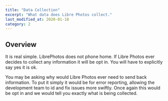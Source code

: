 ```yaml
---
title: "Data Collection"
excerpt: "What data does Libre Photos collect."
last_modified_at: 2020-01-18
category: 2
---
```


## Overview

It is real simple. LibrePhotos does not phone home. If Libre Photos ever decides to collect any information it will be opt in. You will have to explicitly say yes it is ok.

You may be asking why would Libre Photos ever need to send back information. To put it simply it would be for error reporting, allowing the development team to id and fix issues more swiftly.  Once again this would be opt in and we would tell you exactly what is being collected.
